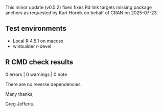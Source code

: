 This minor update (v0.5.2) fixes fixes Rd link targets missing package anchors
as requested by Kurt Hornik on behalf of CRAN on 2025-07-23.

## Test environments

* Local R 4.5.1 on macosx
* winbuilder r-devel

## R CMD check results

0 errors | 0 warnings | 0 note

There are no reverse dependencies 

Many thanks,

Greg Jefferis.
